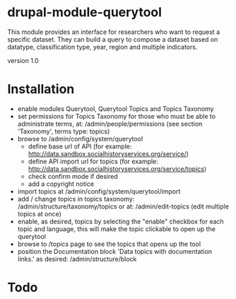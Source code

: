 # drupal-module-querytool
This module provides an interface for researchers who want to request a specific dataset.
They can build a query to compose a dataset based on datatype, classification type, year, region and multiple indicators.

version 1.0

# Installation
- enable modules Querytool, Querytool Topics and Topics Taxonomy
- set permissions for Topics Taxonomy for those who must be able to administrate terms, at: /admin/people/permissions (see section 'Taxonomy', terms type: topics)
- browse to /admin/config/system/querytool
    - define base url of API  (for example: http://data.sandbox.socialhistoryservices.org/service/)
    - define API import url for topics (for example: http://data.sandbox.socialhistoryservices.org/service/topics)
    - check confirm mode if desired
    - add a copyright notice
- import topics at /admin/config/system/querytool/import
- add / change topics in topics taxonomy: /admin/structure/taxonomy/topics or at: /admin/edit-topics (edit multiple topics at once)
- enable, as desired, topics by selecting the "enable" checkbox for each topic and language, this will make the topic clickable to open up the querytool
- browse to /topics page to see the topics that opens up the tool
- position the Documentation block 'Data topics with documentation links.' as desired: /admin/structure/block

# Todo
